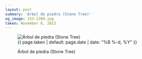 ```yaml
---
layout: post
summary: 'Árbol de piedra (Stone Tree)'
og_image: 153-1280.jpg
taken: November 8, 2013
---
```


<figure class="post" data-src="{{ site.assets_url }}/{{ page.og_image }}">
<img alt="Árbol de piedra (Stone Tree)" sizes="(min-width: 700px) 50vw, calc(100vw - 2rem)" src="{{ site.assets_url }}/153-640.jpg" srcset="{{ site.assets_url }}/153-1280.jpg 1280w, {{ site.assets_url }}/153-960.jpg 960w, {{ site.assets_url }}/153-640.jpg 640w, {{ site.assets_url }}/153-320.jpg 320w"/>
<figcaption>
<time>{{ page.taken | default: page.date | date: "%B %-d, %Y" }}</time>
<p>Árbol de piedra (Stone Tree)</p>
</figcaption>
</figure>
